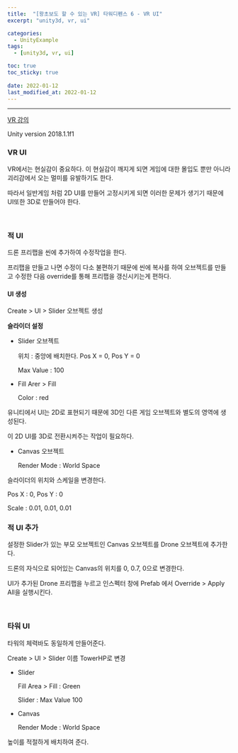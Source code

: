 ```yaml
---
title:  "[왕초보도 할 수 있는 VR] 타워디펜스 6 - VR UI"
excerpt: "unity3d, vr, ui"

categories:
  - UnityExample
tags:
  - [unity3d, vr, ui]

toc: true
toc_sticky: true
 
date: 2022-01-12 
last_modified_at: 2022-01-12
---  
```


***  
<a href="https://www.gseek.kr/member/rl/studyRoom/studyRoomMain.do?courseSeq=2069&courseCsSeq=1&stuSeq=&subjSeq=5&pageNum=1">VR 강의</a>

Unity version 2018.1.1f1

### VR UI

VR에서는 현실감이 중요하다. 이 현실감이 깨지게 되면 게임에 대한 몰입도 뿐만 아니라 괴리감에서 오는 멀미를 유발하기도 한다.  

따라서 일반게임 처럼 2D UI를 만들어 고정시키게 되면 이러한 문제가 생기기 때문에 UI또한 3D로 만들어야 한다.  

<br>

### 적 UI

드론 프리팹을 씬에 추가하여 수정작업을 한다. 

프리팹을 만들고 나면 수정이 다소 불편하기 때문에 씬에 복사를 하여 오브젝트를 만들고 수정한 다음 override를 통해 프리팹을 갱신시키는게 편하다.  

#### UI 생성

Create > UI > Slider 오브젝트 생성

**슬라이더 설정**

*   Slider 오브젝트

    위치 : 중앙에 배치한다. Pos X = 0, Pos Y = 0

    Max Value : 100

*   Fill Arer > Fill

    Color : red
    

유니티에서 UI는 2D로 표현되기 때문에 3D인 다른 게임 오브젝트와 별도의 영역에 생성된다. 

이 2D UI를 3D로 전환시켜주는 작업이 필요하다.


*   Canvas 오브젝트

    Render Mode : World Space

슬라이더의 위치와 스케일을 변경한다.

Pos X : 0, Pos Y : 0

Scale : 0.01, 0.01, 0.01

### 적 UI 추가

설정한 Slider가 있는 부모 오브젝트인 Canvas 오브젝트를 Drone 오브젝트에 추가한다. 

드론의 자식으로 되어있는 Canvas의 위치를 0, 0.7, 0으로 변경한다.  

UI가 추가된 Drone 프리팹을 누르고 인스펙터 창에 Prefab 에서 Override > Apply All을 실행시킨다.  

<br>

### 타워 UI

타워의 체력바도 동일하게 만들어준다.  

Create > UI > Slider 이름 TowerHP로 변경

* Slider

    Fill Area > Fill : Green

    Slider : Max Value 100

* Canvas 

    Render Mode : World Space


높이를 적절하게 배치하여 준다.

